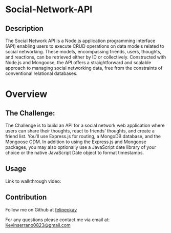 # Social-Network-API

## Description

 The Social Network API is a Node.js application programming interface (API) enabling users to execute CRUD operations on data models related to social networking. These models, encompassing friends, users, thoughts, and reactions, can be retrieved either by ID or collectively. Constructed with Node.js and Mongoose, the API offers a straightforward and scalable approach to managing social networking data, free from the constraints of conventional relational databases.

# Overview 

## The Challenge:

 The Challenge is to build an API for a social network web application where users can share their thoughts, react to friends’ thoughts, and create a friend list. You’ll use Express.js for routing, a MongoDB database, and the Mongoose ODM. In addition to using the Express.js and Mongoose packages, you may also optionally use a JavaScript date library of your choice or the native JavaScript Date object to format timestamps.


## Usage

 Link to walkthrough video:

## Contribution
 Follow me on Github at [felipeokay](https://github.com/felipeokay) 

 For any questions please contact me via email at: Kevinserrano0823@gmail.com
